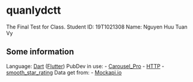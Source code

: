 # quanlydctt

The Final Test for Class.
Student ID: 19T1021308
Name: Nguyen Huu Tuan Vy
## Some information
  Language: [Dart](https://dart.dev/) ([Flutter](https://flutter.dev/))
  PubDev in use:
    - [Carousel_Pro](https://pub.dev/packages/carousel_pro)
    - [HTTP](https://pub.dev/packages/http)
    - [smooth_star_rating](https://pub.dev/packages/smooth_star_rating)
  Data get from:
    - [Mockapi.io](https://mockapi.io/)
  

